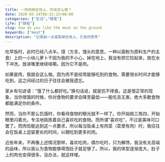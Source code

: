 ```yaml
---
title: 一块肉掉在地上，你会怎么做？
date: 2020-05-24T08:31:22+08:00
categories: ["生活","随笔"]
life: ["随笔"]
slug: how do you like the meat on the ground
keywords: ["meat"]
description: "记录由一点咸菜掉在地上，引发的思考"
---
```


吃早饭时，此时已经八点半。馍（方言，馒头的意思，一种以面粉为原料生产的主食）上的一小块儿萝卜干因为我的不小心，掉在地上，我没有把它捡起来，放在水下冲洗，放进嘴里继续咀嚼。因为它不是肉。

如果是肉，我就会这么做。因为肉不是经常能够吃到的食物，需要很长时间才能够吃到，这之间经过的日子往往会被我遗忘。

家乡有句谚语：“饿了什么都好吃。”换句话说，就是饥不择食。这是很正常的现象，当你很饿的时候，你对食物的要求会降至最低——能吃且无害。绝大多数食物都能满足你的条件。

然而，当你不那么饥饿时，你看待食物的眼光就不一样了。你开始挑三拣四，开始眼里闪着光，专注地挑拣着自己喜欢吃的食物。而所谓“喜欢吃”，不过是美味可口罢了。而肉恰能达到这一点要求，所以每当饭桌上有肉菜（菜里有肉）时，我往往会在饭桌上逗留更长的时间，以期吃到更多的肉。

近些年来，不再像上述情况那样，喜欢吃肉，偶尔吃时，只为解馋。我没有太高端的品味，所以我认为食物能够填饱肚子就足够了。所以，我的体型逐渐庞大，肚子上的肉也变得很多。没办法，就这样喽。
